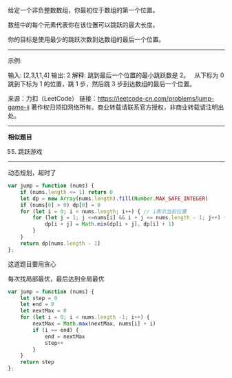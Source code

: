 给定一个非负整数数组，你最初位于数组的第一个位置。

数组中的每个元素代表你在该位置可以跳跃的最大长度。

你的目标是使用最少的跳跃次数到达数组的最后一个位置。

---

示例:

输入: [2,3,1,1,4]
输出: 2
解释: 跳到最后一个位置的最小跳跃数是 2。
     从下标为 0 跳到下标为 1 的位置，跳 1 步，然后跳 3 步到达数组的最后一个位置。


来源：力扣（LeetCode）
链接：https://leetcode-cn.com/problems/jump-game-ii
著作权归领扣网络所有。商业转载请联系官方授权，非商业转载请注明出处。

---

**相似题目**

55. 跳跃游戏

---

动态规划，超时了

```javascript
var jump = function (nums) {
    if (nums.length <= 1) return 0
    let dp = new Array(nums.length).fill(Number.MAX_SAFE_INTEGER)
    if (nums[0] > 0) dp[0] = 0
    for (let i = 0; i < nums.length; i++) { // i表示当前位置
        for (let j = 1; j <=nums[i] && i + j <= nums.length - 1; j++) { // j表示跳跃的步数
            dp[i + j] = Math.min(dp[i + j], dp[i] + 1)
        }
    }
    return dp[nums.length - 1]
};
```

这道题目要用贪心

每次找局部最优，最后达到全局最优

```javascript
var jump = function (nums) {
    let step = 0
    let end = 0
    let nextMax = 0
    for (let i = 0; i < nums.length -1; i++) {
        nextMax = Math.max(nextMax, nums[i] + i)
        if (i == end) {
            end = nextMax
            step++
        }
    }
    return step
};
```



